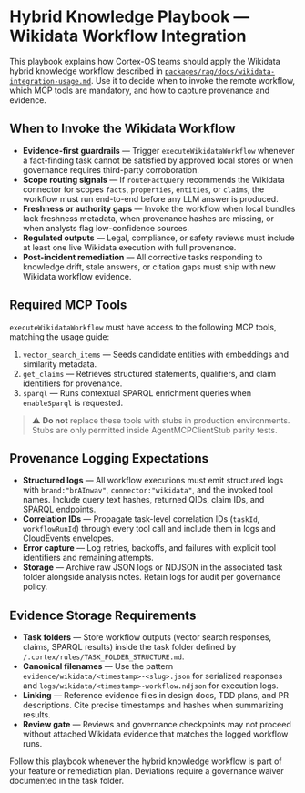 # Hybrid Knowledge Playbook — Wikidata Workflow Integration

This playbook explains how Cortex-OS teams should apply the Wikidata hybrid knowledge workflow described in [`packages/rag/docs/wikidata-integration-usage.md`](../../packages/rag/docs/wikidata-integration-usage.md). Use it to decide when to invoke the remote workflow, which MCP tools are mandatory, and how to capture provenance and evidence.

## When to Invoke the Wikidata Workflow

- **Evidence-first guardrails** — Trigger `executeWikidataWorkflow` whenever a fact-finding task cannot be satisfied by approved local stores or when governance requires third-party corroboration.
- **Scope routing signals** — If `routeFactQuery` recommends the Wikidata connector for scopes `facts`, `properties`, `entities`, or `claims`, the workflow must run end-to-end before any LLM answer is produced.
- **Freshness or authority gaps** — Invoke the workflow when local bundles lack freshness metadata, when provenance hashes are missing, or when analysts flag low-confidence sources.
- **Regulated outputs** — Legal, compliance, or safety reviews must include at least one live Wikidata execution with full provenance.
- **Post-incident remediation** — All corrective tasks responding to knowledge drift, stale answers, or citation gaps must ship with new Wikidata workflow evidence.

## Required MCP Tools

`executeWikidataWorkflow` must have access to the following MCP tools, matching the usage guide:

1. `vector_search_items` — Seeds candidate entities with embeddings and similarity metadata.
2. `get_claims` — Retrieves structured statements, qualifiers, and claim identifiers for provenance.
3. `sparql` — Runs contextual SPARQL enrichment queries when `enableSparql` is requested.

> ⚠️ **Do not** replace these tools with stubs in production environments. Stubs are only permitted inside AgentMCPClientStub parity tests.

## Provenance Logging Expectations

- **Structured logs** — All workflow executions must emit structured logs with `brand:"brAInwav"`, `connector:"wikidata"`, and the invoked tool names. Include query text hashes, returned QIDs, claim IDs, and SPARQL endpoints.
- **Correlation IDs** — Propagate task-level correlation IDs (`taskId`, `workflowRunId`) through every tool call and include them in logs and CloudEvents envelopes.
- **Error capture** — Log retries, backoffs, and failures with explicit tool identifiers and remaining attempts.
- **Storage** — Archive raw JSON logs or NDJSON in the associated task folder alongside analysis notes. Retain logs for audit per governance policy.

## Evidence Storage Requirements

- **Task folders** — Store workflow outputs (vector search responses, claims, SPARQL results) inside the task folder defined by `/.cortex/rules/TASK_FOLDER_STRUCTURE.md`.
- **Canonical filenames** — Use the pattern `evidence/wikidata/<timestamp>-<slug>.json` for serialized responses and `logs/wikidata/<timestamp>-workflow.ndjson` for execution logs.
- **Linking** — Reference evidence files in design docs, TDD plans, and PR descriptions. Cite precise timestamps and hashes when summarizing results.
- **Review gate** — Reviews and governance checkpoints may not proceed without attached Wikidata evidence that matches the logged workflow runs.

Follow this playbook whenever the hybrid knowledge workflow is part of your feature or remediation plan. Deviations require a governance waiver documented in the task folder.
